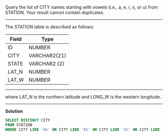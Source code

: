 Query the list of CITY names starting with vowels (i.e., a, e, i, o, or u) from STATION. Your result cannot contain duplicates.

---
The STATION table is described as follows:

| Field      | Type |
| ----------- | ----------- |
| ID      | NUMBER       |
| CITY   | VARCHAR2(21)        |
| STATE   | VARCHAR2 (2)        |
| LAT_N   | NUMBER        |
| LAT_W   | NUMBER        |

---

where LAT_N is the northern latitude and LONG_W is the western longitude.

---
**Solution**
```sql
SELECT DISTINCT CITY 
FROM STATION 
WHERE CITY LIKE 'A%' OR CITY LIKE 'E%' OR CITY LIKE 'I%' OR CITY LIKE 'O%' OR CITY LIKE 'U%';
```
